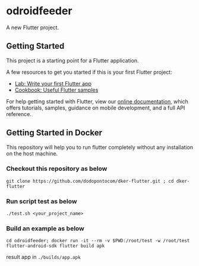 # odroidfeeder

A new Flutter project.

## Getting Started

This project is a starting point for a Flutter application.

A few resources to get you started if this is your first Flutter project:

- [Lab: Write your first Flutter app](https://flutter.io/docs/get-started/codelab)
- [Cookbook: Useful Flutter samples](https://flutter.io/docs/cookbook)

For help getting started with Flutter, view our 
[online documentation](https://flutter.io/docs), which offers tutorials, 
samples, guidance on mobile development, and a full API reference.

## Getting Started in Docker

This repository will help you to run flutter completely without any installation on the host machine.  

### Checkout this repository as below  

``` 
git clone https://github.com/dodopontocom/dker-flutter.git ; cd dker-flutter  
```

### Run script test as below  

``` 
./test.sh <your_project_name>  
```

### Build an example as below  

```
cd odroidfeeder; docker run -it --rm -v $PWD:/root/test -w /root/test flutter-android-sdk flutter build apk
```  

result app in `./builds/app.apk`
